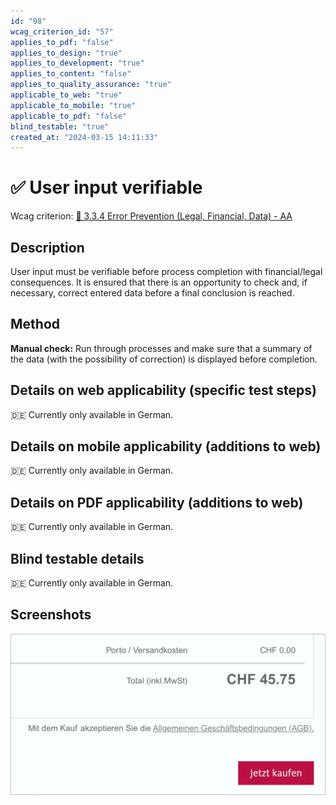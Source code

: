 ```yaml
---
id: "98"
wcag_criterion_id: "57"
applies_to_pdf: "false"
applies_to_design: "true"
applies_to_development: "true"
applies_to_content: "false"
applies_to_quality_assurance: "true"
applicable_to_web: "true"
applicable_to_mobile: "true"
applicable_to_pdf: "false"
blind_testable: "true"
created_at: "2024-03-15 14:11:33"
---
```


# ✅ User input verifiable

Wcag criterion: [📜 3.3.4 Error Prevention (Legal, Financial, Data) - AA](..)

## Description

User input must be verifiable before process completion with financial/legal consequences. It is ensured that there is an opportunity to check and, if necessary, correct entered data before a final conclusion is reached.

## Method

**Manual check:** Run through processes and make sure that a summary of the data (with the possibility of correction) is displayed before completion.

## Details on web applicability (specific test steps)

🇩🇪 Currently only available in German.

## Details on mobile applicability (additions to web)

🇩🇪 Currently only available in German.

## Details on PDF applicability (additions to web)

🇩🇪 Currently only available in German.

## Blind testable details

🇩🇪 Currently only available in German.

## Screenshots

![Eine Übersichts-Seite in einem Online-Shop zeigt alle relevanten Infos nochmal an, bevor die Bestellung definitiv abgeschickt wird](images/eine-bersichts-seite-in-einem-online-shop-zeigt-alle-relevanten-infos-nochmal-an-bevor-die-bestellung-definitiv-abgeschickt-wird.png)